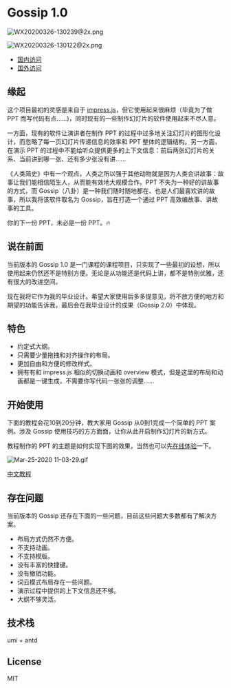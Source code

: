 # Gossip 1.0

![WX20200326-130239@2x.png](https://i.loli.net/2020/03/26/uFrys8ReZdghXL3.png)

![WX20200326-130122@2x.png](https://i.loli.net/2020/03/26/YzhWKcCUMvH8m9D.png)

- [国内访问](https://pearmini.gitee.io/gossip/)
- [国外访问](https://pearmini.github.io/gossip/)
  
## 缘起

这个项目最初的灵感是来自于 [impress.js](https://github.com/impress/impress.js)，但它使用起来很麻烦（毕竟为了做 PPT 而写代码有点......)，同时现有的一些制作幻灯片的软件使用起来不尽人意。

一方面，现有的软件让演讲者在制作 PPT 的过程中过多地关注幻灯片的图形化设计，而忽略了每一页幻灯片传递信息的效率和 PPT 整体的逻辑结构。另一方面，在演示 PPT 的过程中不能给听众提供更多的上下文信息：前后两张幻灯片的关系、当前讲到哪一张、还有多少张没有讲......

《人类简史》中有一个观点，人类之所以强于其他动物就是因为人类会讲故事：故事让我们能相信陌生人，从而能有效地大规模合作。PPT 不失为一种好的讲故事的方式，而 Gossip（八卦）是一种我们随时随地都在、也是人们最喜欢讲的故事，所以我将该软件取名为 Gossip，旨在打造一个通过 PPT 高效编故事、讲故事的工具。

你的下一份 PPT，未必是一份 PPT。🔥

## 说在前面

当前版本的 Gossip 1.0 是一门课程的课程项目，只实现了一些最初的设想，所以使用起来仍然还不是特别方便。无论是从功能还是代码上讲，都不是特别优雅，还有很大的改进空间。

现在我将它作为我的毕业设计。希望大家使用后多多提意见，将不放方便的地方和期望的功能告诉我，最后会在我毕业设计的成果（Gossip 2.0）中体现。

## 特色

- 约定式大纲。
- 只需要少量拖拽和对齐操作的布局。
- 更加自由和方便的修改样式。
- 拥有有和 impress.js 相似的切换动画和 overview 模式，但是这里的布局和动画都是一键生成，不需要你写代码一张张的调整......
  
## 开始使用

下面的教程会花10到20分钟，教大家用 Gossip 从0到1完成一个简单的 PPT 案例。涉及 Gossip 使用技巧的方方面面，让你从此开启制作幻灯片的新方式。

教程制作的 PPT 的主题是如何实现下图的效果，当然也可以先[在线体验](https://www.openprocessing.org/sketch/862903)一下。

![Mar-25-2020 11-03-29.gif](https://i.loli.net/2020/03/25/MGnariKg3pD5QEL.gif)

[中文教程](./tutorials.md)

## 存在问题

当前版本的 Gossip 还存在下面的一些问题，目前这些问题大多数都有了解决方案。

- 布局方式仍然不方便。
- 不支持动画。
- 不支持模版。
- 没有丰富的快捷键。
- 没有撤销功能。
- 词云模式布局存在一些问题。
- 演示过程中提供的上下文信息还不够。
- 大纲不够灵活。

## 技术栈

umi + antd

## License

MIT
  